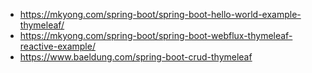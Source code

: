 * https://mkyong.com/spring-boot/spring-boot-hello-world-example-thymeleaf/
* https://mkyong.com/spring-boot/spring-boot-webflux-thymeleaf-reactive-example/
* https://www.baeldung.com/spring-boot-crud-thymeleaf